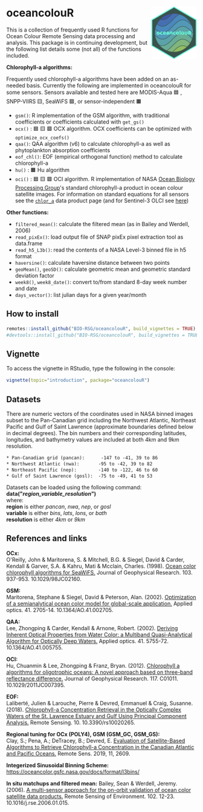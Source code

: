 # oceancolouR <a href='https://github.com/BIO-RSG/oceancolouR/blob/master/README.md'><img src='man/figures/logoraw.png' align="right" height="139" /></a>


This is a collection of frequently used R functions for Ocean Colour Remote Sensing data processing and analysis.
This package is in continuing development, but the following list details some (not all) of the functions included.

**Chlorophyll-a algorithms:**

Frequently used chlorophyll-a algorithms have been added on an as-needed basis. Currently the following are implemented in oceancolouR for some sensors. Sensors available and tested here are MODIS-Aqua :blue_square: , SNPP-VIIRS :yellow_square:, SeaWiFS :green_square:, or sensor-independent :orange_square:

* `gsm()`: R implementation of the GSM algorithm, with traditional coefficients or coefficients calculated with `get_gs()`
* `ocx()` : :blue_square: :yellow_square: :green_square: OCX algorithm. OCX coefficients can be optimized with `optimize_ocx_coefs()`
* `qaa()`: QAA algorithm (v6) to calculate chlorophyll-a as well as phytoplankton absorption coefficients
* `eof_chl()`: EOF (empirical orthogonal function) method to calculate chlorophyll-a  
* `hu()` : :orange_square: Hu algorithm
* `oci()` : :blue_square: :yellow_square: :green_square: OCI algorithm. R implementation of NASA [Ocean Biology Processing Group](https://oceancolor.gsfc.nasa.gov/)'s standard chlorophyll-a product in ocean colour satellite images. For information on standard equations for all sensors see the [`chlor_a`](https://oceancolor.gsfc.nasa.gov/atbd/chlor_a/) data product page (and for Sentinel-3 OLCI see [here](https://forum.earthdata.nasa.gov/viewtopic.php?t=2370))


**Other functions:** 

* `filtered_mean()`: calculate the filtered mean (as in Bailey and Werdell, 2006)
* `read_pixEx()`: load output file of SNAP pixEx pixel extraction tool as data.frame
* `read_h5_L3b()`: read the contents of a NASA Level-3 binned file in h5 format
* `haversine()`: calculate haversine distance between two points
* `geoMean()`, `geoSD()`: calculate geometric mean and geometric standard deviation factor
* `week8()`, `week8_date()`: convert to/from standard 8-day week number and date
* `days_vector()`: list julian days for a given year/month

## How to install

``` r
remotes::install_github("BIO-RSG/oceancolouR", build_vignettes = TRUE)
#devtools::install_github("BIO-RSG/oceancolouR", build_vignettes = TRUE)
```

## Vignette

To access the vignette in RStudio, type the following in the console:  

``` r
vignette(topic="introduction", package="oceancolouR")
```


## Datasets

There are numeric vectors of the coordinates used in NASA binned images subset to the Pan-Canadian grid including the Northwest Atlantic, Northeast Pacific and Gulf of Saint Lawrence (approximate boundaries defined below in decimal degrees). The bin numbers and their corresponding latitudes, longitudes, and bathymetry values are included at both 4km and 9km resolution.

    * Pan-Canadian grid (pancan):      -147 to -41, 39 to 86  
    * Northwest Atlantic (nwa):       -95 to -42, 39 to 82  
    * Northeast Pacific (nep):        -140 to -122, 46 to 60  
    * Gulf of Saint Lawrence (gosl):  -75 to -49, 41 to 53  

Datasets can be loaded using the following command:  
__data("*region_variable_resolution*")__  
where:  
    **region** is either *pancan*, *nwa*, *nep*, or *gosl*  
    **variable** is either *bins*, *lats*, *lons*, or *bath*  
    **resolution** is either *4km* or *9km*  

## References and links

**OCx:**  
O'Reilly, John & Maritorena, S. & Mitchell, B.G. & Siegel, David & Carder, Kendall & Garver, S.A. & Kahru, Mati & Mcclain, Charles. (1998). [Ocean color chlorophyll algorithms for SeaWiFS.](https://doi.org/10.1029/98JC02160) Journal of Geophysical Research. 103. 937-953.  10.1029/98JC02160.

**GSM:**  
Maritorena, Stephane & Siegel, David & Peterson, Alan. (2002). [Optimization of a semianalytical ocean color model for global-scale application.](https://doi.org/10.1364/AO.41.002705) Applied optics. 41. 2705-14. 10.1364/AO.41.002705.  

**QAA:**  
Lee, Zhongping & Carder, Kendall & Arnone, Robert. (2002). [Deriving Inherent Optical Properties from Water Color: a Multiband Quasi-Analytical Algorithm for Optically Deep Waters.](https://doi.org/10.1364/AO.41.005755) Applied optics. 41. 5755-72. 10.1364/AO.41.005755.  

**OCI:**  
Hu, Chuanmin & Lee, Zhongping & Franz, Bryan. (2012). [Chlorophyll a algorithms for oligotrophic oceans: A novel approach based on three-band reflectance difference.](https://doi.org/10.1029/2011JC007395) Journal of Geophysical Research. 117. C01011. 10.1029/2011JC007395.  

**EOF:**  
Laliberté, Julien & Larouche, Pierre & Devred, Emmanuel & Craig, Susanne. (2018). [Chlorophyll-a Concentration Retrieval in the Optically Complex Waters of the St. Lawrence Estuary and Gulf Using Principal Component Analysis.](https://doi.org/10.3390/rs10020265) Remote Sensing. 10. 10.3390/rs10020265.  

**Regional tuning for OCx (POLY4), GSM (GSM_GC, GSM_GS):**  
Clay, S.; Pena, A.; DeTracey, B.; Devred, E. [Evaluation of Satellite-Based Algorithms to Retrieve Chlorophyll-a Concentration in the Canadian Atlantic and Pacific Oceans.](https://www.mdpi.com/2072-4292/11/22/2609/htm) Remote Sens. 2019, 11, 2609.  

**Integerized Sinusoidal Binning Scheme:**  
https://oceancolor.gsfc.nasa.gov/docs/format/l3bins/  

**In situ matchups and filtered mean:**
Bailey, Sean & Werdell, Jeremy. (2006). [A multi-sensor approach for the on-orbit validation of ocean color satellite data products.](https://www.sciencedirect.com/science/article/pii/S0034425706000472) Remote Sensing of Environment. 102. 12-23. 10.1016/j.rse.2006.01.015.



